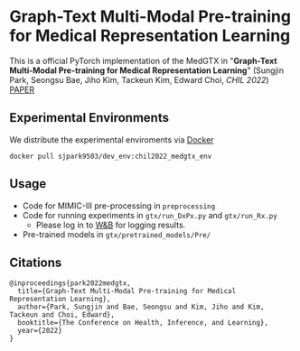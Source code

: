 # Graph-Text Multi-Modal Pre-training for Medical Representation Learning

This is a official PyTorch implementation of the MedGTX in "__Graph-Text Multi-Modal Pre-training for Medical Representation Learning__" (Sungjin Park, Seongsu Bae, Jiho Kim, Tackeun Kim, Edward Choi, _CHIL 2022_) [PAPER](https://proceedings.mlr.press/v174/park22a/park22a.pdf)

## Experimental Environments

We distribute the experimental enviroments via [Docker](https://www.docker.com)

```
docker pull sjpark9503/dev_env:chil2022_medgtx_env
```

## Usage
+ Code for MIMIC-III pre-processing in `preprocessing`
+ Code for running experiments in `gtx/run_DxPx.py` and `gtx/run_Rx.py` 
  + Please log in to [W&B](https://wandb.ai) for logging results.
+ Pre-trained models in `gtx/pretrained_models/Pre/`

## Citations

```
@inproceedings{park2022medgtx, 
  title={Graph-Text Multi-Modal Pre-training for Medical Representation Learning},
  author={Park, Sungjin and Bae, Seongsu and Kim, Jiho and Kim, Tackeun and Choi, Edward},
  booktitle={The Conference on Health, Inference, and Learning},
  year={2022}
}
```